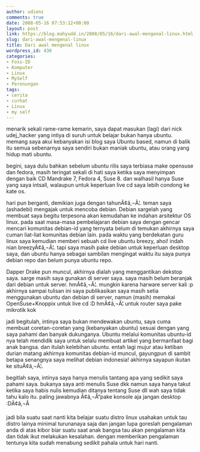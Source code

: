 ```yaml
---
author: udienz
comments: true
date: 2008-05-16 07:53:12+00:00
layout: post
link: https://blog.mahyudd.in/2008/05/16/dari-awal-mengenal-linux.html
slug: dari-awal-mengenal-linux
title: Dari awal mengenal linux
wordpress_id: 430
categories:
- Foss-ID
- Komputer
- Linux
- MySelf
- Perenungan
tags:
- cerita
- curhat
- Linux
- my self
---
```


menarik sekali rame-rame kemarin, saya dapat masukan (lagi) dari nick udej_hacker yang intiya di suruh untuk belajar bukan hanya ubuntu. memang saya akui kebanyakan isi blog saya Ubuntu based, namun di balik itu semua sebenarnya saya sendiri bukan maniak ubuntu, atau orang yang hidup mati ubuntu.

begini, saya dulu bahkan sebelum ubuntu rilis saya terbiasa make opensuse dan fedora, masih teringat sekali di hati saya ketika saya menyimpan dengan baik CD Mandrake 7, Fedora 4, Suse 8. dan walhasil hanya Suse yang saya intsall, walaupun untuk keperluan live cd saya lebih condong ke kate os.

hari pun berganti, demikian juga dengan tahunÃ¢â‚¬Â¦. teman saya (ashadebi) mengajak untuk mencoba debian. Debian sargelah yang membuat saya begitu terpesona akan kemudahan ke indahan arsitektur OS linux. pada saat masa-masa pembelajaran debian saya dengan gencar mencari komunitas debian-id yang ternyata belum di temukan akhirnya saya cuman liat-liat komunitas debian lain. pada waktu yang berdekatan guru linux saya kemudian memberi sebuah cd live ubuntu breezy, ahoi! indah nian breezyÃ¢â‚¬Â¦. tapi saya masih pake debian untuk keperluan desktop saya, dan ubuntu hanya sebagai sambilan mengingat waktu itu saya punya debian repo dan belum punya ubuntu repo.

Dapper Drake pun muncul, akhirnya dialah yang menggantikan dekstop saya. sarge masih saya gunakan di server saya. saya masih belum beranjak dari debian untuk server. hmÃ¢â‚¬Â¦. mungkin karena harware server kali :p akhirnya sampai tulisan ini saya publikasikan saya masih setia menggunakan ubuntu dan debian di server, namun (masih) memakai OpenSuse+Knoppix untuk live cd :D hmÃ¢â‚¬Â¦ untuk router saya pake mikrotik kok

jadi begitulah, intinya saya bukan mendewakan ubuntu, saya cuma membuat coretan-coretan yang (kebanyakan ubuntu) sesuai dengan yang saya pahami dan banyak dukunganya. Ubuntu melalui komunitas ubuntu-id nya telah mendidik saya untuk selalu membuat artikel yang bermanfaat bagi anak bangsa. dan itulah kelebihan ubuntu. entah lagi mujur atau ketiban durian matang akhirnya komunitas debian-id muncul, gayungpun di sambit betapa senangnya saya melihat debian indonesia! akhirnya sayapun ikutan ke situÃ¢â‚¬Â¦.

begitlah saya, intinya saya hanya menulis tantang apa yang sedikit saya pahami saya. bukanya saya anti menulis Suse dkk namun saya hanya takut ketika saya habis nulis kemudian ditanya tentang Suse dll wah saya tidak tahu kalo itu. paling jawabnya Ã¢â‚¬Å“pake konsole aja jangan desktop :DÃ¢â‚¬Â

jadi bila suatu saat nanti kita belajar suatu distro linux usahakan untuk tau distro lainya minimal turunanaya saja dan jangan lupa goreslah pengalaman anda di atas kibor biar suatu saat anak bangsa tau akan pengalaman kita dan tidak ikut melakukan kesalahan. dengan memberikan pengalaman tentunya kita sudah menabung sedikit pahala untuk hari nanti.
